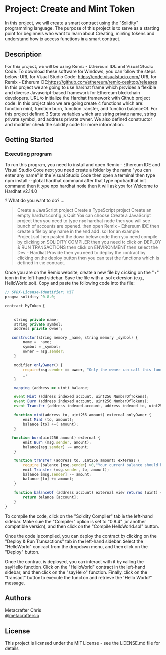 # Project: Create and Mint Token

In this project, we will create a smart contract using the "Solidity" programming language. The purpose of this project is to serve as a starting point for beginners who want to learn about Creating, minting tokens and understand how to access functions in a smart contract.

## Description

For this project, we will be using Remix - Ethereum IDE and Visual Studio Code. To download these software for Windows, you can follow the steps below:
URL for Visual Studio Code: https://code.visualstudio.com/
URL for Remix - Etherum IDE:https://github.com/ethereum/remix-desktop/releases
In this project we are going to use hardhat frame which provides a flexible and diverse Javascript-based framework for Ethereum blockchain developers.
URL to initialize the Hardhat framework with  Github project code:
In this project also we are going create 4 functions which are: function mint, function burn, function transfer, and function balanceOf. For this project defined 3 State variables which are string private name, string private symbol, and address private owner. We also defined constructor and modifier check the solidity code for more information.

## Getting Started

### Executing program

To run this program, you need to install and open Remix - Ethereum IDE and Visual Studio Code next you need create a folder by the name "you can enter any name" in the Visual Studio Code then open a terminal then type npm install --global hardhat command after that type npx hardhat init command then it type npx hardhat node then it will ask you for Welcome to Hardhat v2.14.0

? What do you want to do? ... 
> Create a JavaScript project
  Create a TypeScript project
  Create an empty hardhat.config.js
  Quit
> You can choose Create a JavaScript project then you need to type npx hardhat node then you will see bunch of accounts are opened. then open Remix - Ethereum IDE then create a file by any name in the end add .sol for an example Project.sol then pasted the down below code then you need compile by clicking on SOLIDITY COMPILER then you need to click on DEPLOY & RUN TRANSACTIONS then click on ENVIRONMENT then select the Dev - Hardhat Provide then you need to deploy the contract by clicking on the deploy button then you can test the functions which is defined in the contract.

Once you are on the Remix website, create a new file by clicking on the "+" icon in the left-hand sidebar. Save the file with a .sol extension (e.g., HelloWorld.sol). Copy and paste the following code into the file:

```javascript
// SPDX-License-Identifier: MIT
pragma solidity ^0.8.0;

contract MyToken {

    
    string private name;
    string private symbol;
    address private owner;

   constructor(string memory _name, string memory _symbol) {
        name = _name;
        symbol = _symbol;
        owner = msg.sender;
    }

    modifier onlyOwner() {
        require(msg.sender == owner, "Only the owner can call this function!.");
        _;
    }

    mapping (address => uint) balance;

    event Mint (address indexed account, uint256 NumberOfTokens);
    event Burn (address indexed account, uint256 NumberOfTokens);
    event Transfer (address indexed account, address indexed to, uint256 NumberOfTokens);

    function mint(address to, uint256 amount) external onlyOwner {
        emit Mint (to, amount);
        balance [to] +=( amount);
    }

   function burn(uint256 amount) external {
        emit Burn (msg.sender, amount);
        balance[msg.sender] -= amount;
    }

    function transfer (address to, uint256 amount) external {
        require (balance [msg.sender] >0,"Your current balance should be greater than 0");
        emit Transfer (msg.sender, to, amount);
        balance [msg.sender] -= amount;
        balance [to] += amount;
    }

    function balanceOf (address account) external view returns (uint) {
        return balance [account];
    }
}


```

To compile the code, click on the "Solidity Compiler" tab in the left-hand sidebar. Make sure the "Compiler" option is set to "0.8.4" (or another compatible version), and then click on the "Compile HelloWorld.sol" button.

Once the code is compiled, you can deploy the contract by clicking on the "Deploy & Run Transactions" tab in the left-hand sidebar. Select the "HelloWorld" contract from the dropdown menu, and then click on the "Deploy" button.

Once the contract is deployed, you can interact with it by calling the sayHello function. Click on the "HelloWorld" contract in the left-hand sidebar, and then click on the "sayHello" function. Finally, click on the "transact" button to execute the function and retrieve the "Hello World!" message.

## Authors

Metacrafter Chris  
[@metacraftersio](https://twitter.com/metacraftersio)


## License

This project is licensed under the MIT License - see the LICENSE.md file for details
